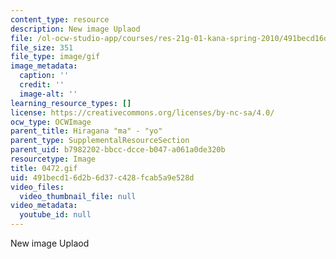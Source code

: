 ```yaml
---
content_type: resource
description: New image Uplaod
file: /ol-ocw-studio-app/courses/res-21g-01-kana-spring-2010/491becd16d2b6d37c428fcab5a9e528d_0472.gif
file_size: 351
file_type: image/gif
image_metadata:
  caption: ''
  credit: ''
  image-alt: ''
learning_resource_types: []
license: https://creativecommons.org/licenses/by-nc-sa/4.0/
ocw_type: OCWImage
parent_title: Hiragana "ma" - "yo"
parent_type: SupplementalResourceSection
parent_uid: b7982202-bbcc-dcce-b047-a061a0de320b
resourcetype: Image
title: 0472.gif
uid: 491becd1-6d2b-6d37-c428-fcab5a9e528d
video_files:
  video_thumbnail_file: null
video_metadata:
  youtube_id: null
---
```

New image Uplaod